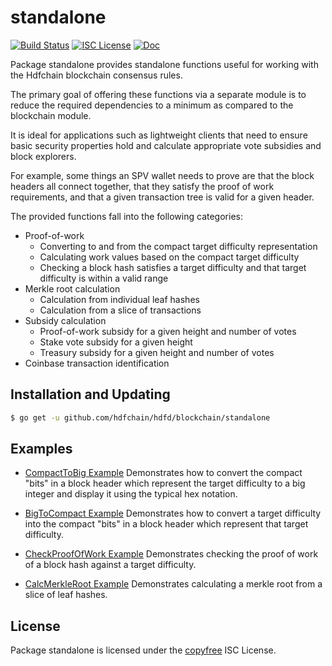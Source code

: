 standalone
==========

[![Build Status](https://github.com/hdfchain/hdfd/workflows/Build%20and%20Test/badge.svg)](https://github.com/hdfchain/hdfd/actions)
[![ISC License](https://img.shields.io/badge/license-ISC-blue.svg)](http://copyfree.org)
[![Doc](https://img.shields.io/badge/doc-reference-blue.svg)](https://pkg.go.dev/github.com/hdfchain/hdfd/blockchain/standalone)

Package standalone provides standalone functions useful for working with the
Hdfchain blockchain consensus rules.

The primary goal of offering these functions via a separate module is to reduce
the required dependencies to a minimum as compared to the blockchain module.

It is ideal for applications such as lightweight clients that need to ensure
basic security properties hold and calculate appropriate vote subsidies and
block explorers.

For example, some things an SPV wallet needs to prove are that the block headers
all connect together, that they satisfy the proof of work requirements, and that
a given transaction tree is valid for a given header.

The provided functions fall into the following categories:

- Proof-of-work
  - Converting to and from the compact target difficulty representation
  - Calculating work values based on the compact target difficulty
  - Checking a block hash satisfies a target difficulty and that target
    difficulty is within a valid range
- Merkle root calculation
  - Calculation from individual leaf hashes
  - Calculation from a slice of transactions
- Subsidy calculation
  - Proof-of-work subsidy for a given height and number of votes
  - Stake vote subsidy for a given height
  - Treasury subsidy for a given height and number of votes
- Coinbase transaction identification

## Installation and Updating

```bash
$ go get -u github.com/hdfchain/hdfd/blockchain/standalone
```

## Examples

* [CompactToBig Example](https://pkg.go.dev/github.com/hdfchain/hdfd/blockchain/standalone#example-CompactToBig)
  Demonstrates how to convert the compact "bits" in a block header which
  represent the target difficulty to a big integer and display it using the
  typical hex notation.

* [BigToCompact Example](https://pkg.go.dev/github.com/hdfchain/hdfd/blockchain/standalone#example-BigToCompact)
  Demonstrates how to convert a target difficulty into the compact "bits" in a
  block header which represent that target difficulty.

* [CheckProofOfWork Example](https://pkg.go.dev/github.com/hdfchain/hdfd/blockchain/standalone#example-CheckProofOfWork)
  Demonstrates checking the proof of work of a block hash against a target
  difficulty.

* [CalcMerkleRoot Example](https://pkg.go.dev/github.com/hdfchain/hdfd/blockchain/standalone#example-CalcMerkleRoot)
  Demonstrates calculating a merkle root from a slice of leaf hashes.

## License

Package standalone is licensed under the [copyfree](http://copyfree.org) ISC
License.

